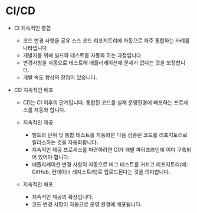 # CI/CD
- CI 지속적인 통합
  - 코드 변경 사항을 공유 소스 코드 리포지토리에 자동으로 자주 통합하는 사례를 나타냅니다
  - 개발자를 위해 빌드와 테스트를 자동화 하는 과정입니다.
  - 변경사항을 자동으로 테스트해 애플리케이션에 문제가 없다는 것을 보장합니다.
  - 개발 속도 향상의 장점이 있습니다.
 
- CD 지속적인 배포
   - CD는 CI 이후의 단계입니다. 통합된 코드를 실제 운영환경에 배포하는 프로세스를 자동화 합니다.
   - 지속적인 제공
     - 빌드와 단위 및 통합 테스트를 자동화한 다음 검증된 코드를 리포지토리로 릴리스하는 것을 자동화합니다.
     - 지속적인 제공 프로세스를 마련하려면 CI가 개발 파이프라인에 이미 구축되어 있어야 합니다.
     -  애플리케이션 변경 사항이 자동으로 버그 테스트를 거치고 리포지토리(예: GitHub, 컨테이너 레지스트리)로 업로드된다는 것을 의미합니다.
       
   - 지속적인 배포
     - 지속적인 제공의 확장입니다.
     - 코드 변경 사항이 자동으로 운영 환경에 배포됩니다.
       
